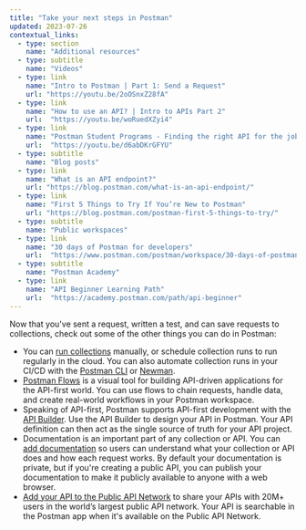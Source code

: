 ```yaml
---
title: "Take your next steps in Postman"
updated: 2023-07-26
contextual_links:
  - type: section
    name: "Additional resources"
  - type: subtitle
    name: "Videos"
  - type: link
    name: "Intro to Postman | Part 1: Send a Request"
    url: "https://youtu.be/2oOSnxZ28fA"
  - type: link
    name: "How to use an API? | Intro to APIs Part 2"
    url:  "https://youtu.be/woRuedXZyi4"
  - type: link
    name: "Postman Student Programs - Finding the right API for the job"
    url:  "https://youtu.be/d6abDKrGFYU"
  - type: subtitle
    name: "Blog posts"
  - type: link
    name: "What is an API endpoint?"
    url: "https://blog.postman.com/what-is-an-api-endpoint/"
  - type: link
    name: "First 5 Things to Try If You’re New to Postman"
    url: "https://blog.postman.com/postman-first-5-things-to-try/"
  - type: subtitle
    name: "Public workspaces"
  - type: link
    name: "30 days of Postman for developers"
    url:  "https://www.postman.com/postman/workspace/30-days-of-postman-for-developers/overview"
  - type: subtitle
    name: "Postman Academy"
  - type: link
    name: "API Beginner Learning Path"
    url:  "https://academy.postman.com/path/api-beginner"
---
```


Now that you've sent a request, written a test, and can save requests to collections, check out some of the other things you can do in Postman:

* You can [run collections](/docs/collections/running-collections/running-collections-overview/) manually, or schedule collection runs to run regularly in the cloud. You can also automate collection runs in your CI/CD with the [Postman CLI](/docs/postman-cli/postman-cli-overview/) or [Newman](/docs/collections/using-newman-cli/command-line-integration-with-newman/).
* [Postman Flows](/docs/postman-flows/gs/flows-overview/) is a visual tool for building API-driven applications for the API-first world. You can use flows to chain requests, handle data, and create real-world workflows in your Postman workspace.
* Speaking of API-first, Postman supports API-first development with the [API Builder](/docs/designing-and-developing-your-api/the-api-workflow/). Use the API Builder to design your API in Postman. Your API definition can then act as the single source of truth for your API project.
* Documentation is an important part of any collection or API. You can [add documentation](/docs/publishing-your-api/documenting-your-api/) so users can understand what your collection or API does and how each request works. By default your documentation is private, but if you're creating a public API, you can publish your documentation to make it publicly available to anyone with a web browser.
* [Add your API to the Public API Network](/docs/collaborating-in-postman/public-api-network/public-api-network-overview/) to share your APIs with 20M+ users in the world’s largest public API network. Your API is searchable in the Postman app when it's available on the Public API Network.
